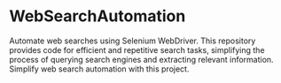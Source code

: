 # WebSearchAutomation
Automate web searches using Selenium WebDriver. This repository provides code for efficient and repetitive search tasks, simplifying the process of querying search engines and extracting relevant information. Simplify web search automation with this project.
